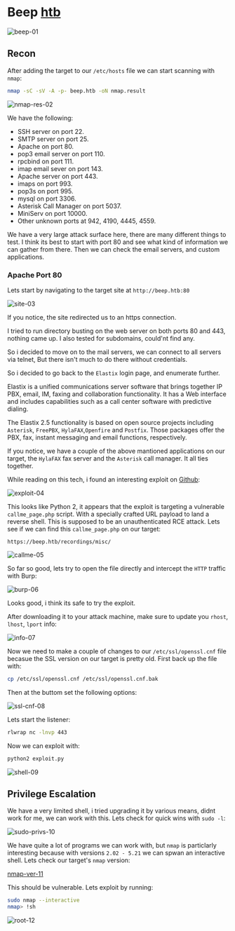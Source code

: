 # Beep [htb](https://app.hackthebox.com/machines/5)
![beep-01](https://github.com/DanielIsaev/CTFs/blob/main/HackTheBox/Beep/img/beep-01.png)


## Recon

After adding the target to our `/etc/hosts` file we can start scanning with `nmap`:

```bash
nmap -sC -sV -A -p- beep.htb -oN nmap.result
```

![nmap-res-02](https://github.com/DanielIsaev/CTFs/blob/main/HackTheBox/Beep/img/nmap-res-02.png)

We have the following:

+ SSH server on port 22.
+ SMTP server on port 25.
+ Apache on port 80.
+ pop3 email server on port 110.
+ rpcbind on port 111.
+ imap email sever on port 143.
+ Apache server on port 443.
+ imaps on port 993.
+ pop3s on port 995.
+ mysql on port 3306.
+ Asterisk Call Manager on port 5037.
+ MiniServ on port 10000.
+ Other unknown ports at 942, 4190, 4445, 4559.


We have a very large attack surface here, there are many different things to test. I think its best to
start with port 80 and see what kind of information we can gather from there. Then we can check the email servers, and custom applications. 


### Apache Port 80

Lets start by navigating to the target site at `http://beep.htb:80`

![site-03](https://github.com/DanielIsaev/CTFs/blob/main/HackTheBox/Beep/img/site-03.png)

If you notice, the site redirected us to an https connection. 

I tried to run directory busting on the web server on both ports 80 and 443, nothing came up. 
I also tested for subdomains, could'nt find any. 

So i decided to move on to the mail servers, we can connect to all servers via telnet, But there isn't 
much to do there without credentials. 


So i decided to go back to the `Elastix` login page, and enumerate further. 

Elastix is a unified communications server software that brings together IP PBX, email, IM, faxing 
and collaboration functionality. It has a Web interface and includes capabilities such as a call 
center software with predictive dialing.

The Elastix 2.5 functionality is based on open source projects including `Asterisk`, `FreePBX`, `HylaFAX`,`Openfire` and `Postfix`. Those packages offer the PBX, fax, instant messaging and email functions, respectively.

If you notice, we have a couple of the above mantioned applications on our target, the `HylaFAX` fax 
server and the `Asterisk` call manager. It all ties together. 

While reading on this tech, i found an interesting exploit on [Github](https://github.com/infosecjunky/FreePBX-2.10.0---Elastix-2.2.0---Remote-Code-Execution/blob/master/exploit.py):

![exploit-04](https://github.com/DanielIsaev/CTFs/blob/main/HackTheBox/Beep/img/exploit-04.png)

This looks like Python 2, it appears that the exploit is targeting a vulnerable `callme_page.php` script.
With a specially crafted URL payload to land a reverse shell. This is supposed to be an unauthenticated RCE
attack. Lets see if we can find this `callme_page.php` on our target:

`https://beep.htb/recordings/misc/`

![callme-05](https://github.com/DanielIsaev/CTFs/blob/main/HackTheBox/Beep/img/callme-05.png)

So far so good, lets try to open the file directly and intercept the `HTTP` traffic with Burp:

![burp-06](https://github.com/DanielIsaev/CTFs/blob/main/HackTheBox/Beep/img/burp-06.png)

Looks good, i think its safe to try the exploit. 

After downloading it to your attack machine, make sure to update you `rhost`, `lhost`, `lport` info:

![info-07](https://github.com/DanielIsaev/CTFs/blob/main/HackTheBox/Beep/img/info-07.png)

Now we need to make a couple of changes to our `/etc/ssl/openssl.cnf` file becasue the SSL version on 
our target is pretty old. First back up the file with:

```bash
cp /etc/ssl/openssl.cnf /etc/ssl/openssl.cnf.bak
```

Then at the buttom set the following options: 

![ssl-cnf-08](https://github.com/DanielIsaev/CTFs/blob/main/HackTheBox/Beep/img/ssl-cnf-08.png)


Lets start the listener:

```bash
rlwrap nc -lnvp 443
```

Now we can exploit with:

```bash
python2 exploit.py
```

![shell-09](https://github.com/DanielIsaev/CTFs/blob/main/HackTheBox/Beep/img/shell-09.png)


## Privilege Escalation


We have a very limited shell, i tried upgrading it by various means, didnt work for me, we can work with this. 
Lets check for quick wins with `sudo -l`:

![sudo-privs-10](https://github.com/DanielIsaev/CTFs/blob/main/HackTheBox/Beep/img/sudo-privs-10.png)

We have quite a lot of programs we can work with, but `nmap` is particlarly interesting because with versions `2.02 - 5.21` we can spwan an interactive shell. Lets check our target's `nmap` version:

[nmap-ver-11](https://github.com/DanielIsaev/CTFs/blob/main/HackTheBox/Beep/img/nmap-ver-11.png)


This should be vulnerable. Lets exploit by running:

```bash
sudo nmap --interactive
nmap> !sh
```

![root-12](https://github.com/DanielIsaev/CTFs/blob/main/HackTheBox/Beep/img/root-12.png)
